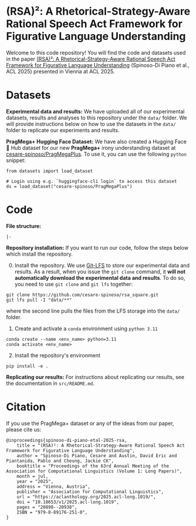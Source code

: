 # (RSA)²: A Rhetorical-Strategy-Aware Rational Speech Act Framework for Figurative Language Understanding

Welcome to this code repository! You will find the code and datasets used in the paper [(RSA)²: A Rhetorical-Strategy-Aware Rational Speech Act Framework for Figurative Language Understanding](https://aclanthology.org/2025.acl-long.1019/) (Spinoso-Di Piano et al., ACL 2025) presented in Vienna at ACL 2025.

# Datasets

**Experimental data and results:** We have uploaded all of our experimental datasets, results and analyses to this repository under the `data/` folder. We will provide instructions below on how to use the datasets in the `data/` folder to replicate our experiments and results.

**PragMega+ Hugging Face Dataset:** We have also created a Hugging Face 🤗 Hub dataset for our new **PragMega+** irony understanding dataset at [cesare-spinoso/PragMegaPlus](https://huggingface.co/datasets/cesare-spinoso/PragMegaPlus). To use it, you can use the following `python` snippet:

```
from datasets import load_dataset

# Login using e.g. `huggingface-cli login` to access this dataset
ds = load_dataset("cesare-spinoso/PragMegaPlus")
```

# Code

**File structure:**

```
|-
```

**Repository installation:** If you want to run our code, follow the steps below which install the repository.

0. Install the repository. We use [Git-LFS](https://git-lfs.com/) to store our experimental data and results. As a result, when you issue the `git clone` command, it **will not automatically download the experimental data and results**. To do so, you need to use `git clone` and `git lfs` together:

```
git clone https://github.com/cesare-spinoso/rsa_square.git
git lfs pull -I "data/**"
```

where the second line pulls the files from the LFS storage into the `data/` folder.

1. Create and activate a `conda` environment using `python 3.11`

```
conda create --name <env_name> python=3.11
conda activate <env_name>
```

2. Install the repository's environment

```
pip install -e .
```

**Replicating our results:** For instructions about replicating our results, see the documentation in `src/README.md`.

# Citation

If you use the PragMega+ dataset or any of the ideas from our paper, please cite us:

```
@inproceedings{spinoso-di-piano-etal-2025-rsa,
    title = "(RSA)²: A Rhetorical-Strategy-Aware Rational Speech Act Framework for Figurative Language Understanding",
    author = "Spinoso-Di Piano, Cesare and Austin, David Eric and Piantanida, Pablo and Cheung, Jackie CK",
    booktitle = "Proceedings of the 63rd Annual Meeting of the Association for Computational Linguistics (Volume 1: Long Papers)",
    month = jul,
    year = "2025",
    address = "Vienna, Austria",
    publisher = "Association for Computational Linguistics",
    url = "https://aclanthology.org/2025.acl-long.1019/",
    doi = "10.18653/v1/2025.acl-long.1019",
    pages = "20898--20938",
    ISBN = "979-8-89176-251-0",
}
```